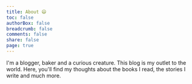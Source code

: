 ```yaml
---
title: About 😃
toc: false
authorBox: false
breadcrumb: false
comments: false
share: false
page: true
---
```


I'm a blogger, baker and a curious creature. This blog is my outlet to the world. Here, you'll find my thoughts about the books I read, the stories I write and much more.